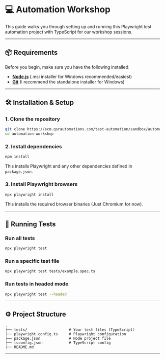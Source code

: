 
# 💻 Automation Workshop 

This guide walks you through setting up and running this Playwright test automation project with TypeScript for our workshop sessions.

---

## 📦 Requirements

Before you begin, make sure you have the following installed:

- **[Node.js](https://nodejs.org/)** (.msi installer for Windows recommended/easiest)
- **[Git](https://git-scm.com/)** (I recommend the standalone installer for Windows)

---

## 🛠️ Installation & Setup

### 1. Clone the repository

```bash
git clone https://scm.qsrautomations.com/test-automation/sandbox/automation-workshop.git
cd automation-workshop
```

### 2. Install dependencies

```bash
npm install
```

This installs Playwright and any other dependencies defined in `package.json`.

### 3. Install Playwright browsers

```bash
npx playwright install
```

This installs the required browser binaries (Just Chromium for now).

---

## 🧪 Running Tests

### Run all tests

```bash
npx playwright test
```

### Run a specific test file

```bash
npx playwright test tests/example.spec.ts
```

### Run tests in headed mode

```bash
npx playwright test --headed
```

---

## ⚙️ Project Structure

```
.
├── tests/                   # Your test files (TypeScript)
├── playwright.config.ts     # Playwright configuration
├── package.json             # Node project file
├── tsconfig.json            # TypeScript config
├── README.md
```

---
